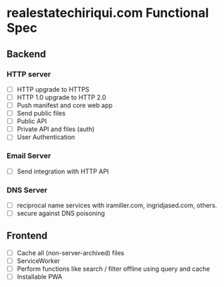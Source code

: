 # realestatechiriqui.com Functional Spec

## Backend

### HTTP server

 + [ ] HTTP upgrade to HTTPS
 + [ ] HTTP 1.0 upgrade to HTTP 2.0
 + [ ] Push manifest and core web app
 + [ ] Send public files
 + [ ] Public API
 + [ ] Private API and files (auth)
 + [ ] User Authentication 

### Email Server

 + [ ] Send integration with HTTP API

### DNS Server

 + [ ] reciprocal name services with iramiller.com, ingridjased.com, others.
 + [ ] secure against DNS poisoning

## Frontend

 + [ ] Cache all (non-server-archived) files
 + [ ] ServiceWorker
 + [ ] Perform functions like search / filter offline using query and cache
 + [ ] Installable PWA
